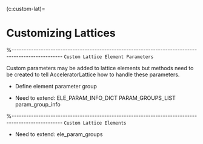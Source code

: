 (c:custom-lat)=
# Customizing Lattices

%---------------------------------------------------------------------------------------------------
`Custom Lattice Element Parameters`

Custom parameters may be added to lattice elements but methods need to be created to tell AcceleratorLattice
how to handle these parameters.

* Define element parameter group

* Need to extend:
ELE_PARAM_INFO_DICT
PARAM_GROUPS_LIST
param_group_info


%---------------------------------------------------------------------------------------------------
`Custom Lattice Elements`

* Need to extend:
ele_param_groups

```{footbibliography}
```
